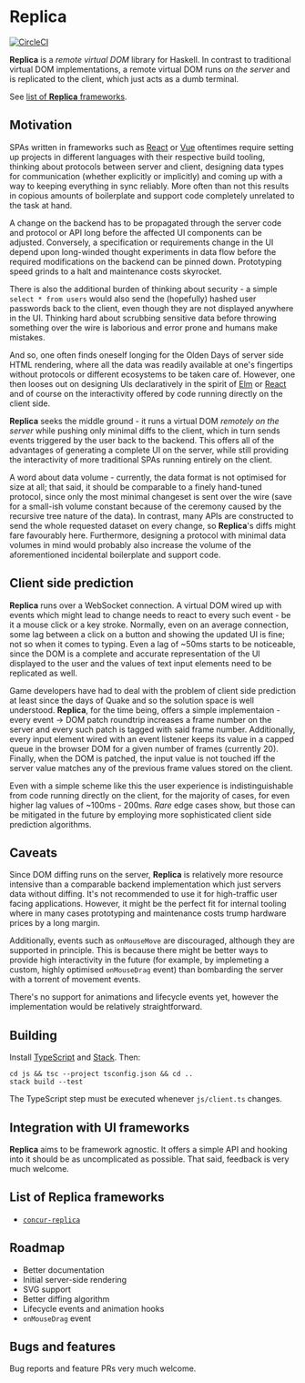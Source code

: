 # Replica

[![CircleCI](https://circleci.com/gh/pkamenarsky/replica.svg?style=svg)](https://circleci.com/gh/pkamenarsky/replica)

**Replica** is a *remote virtual DOM* library for Haskell. In contrast to traditional virtual DOM implementations, a remote virtual DOM runs *on the server* and is replicated to the client, which just acts as a dumb terminal.

See [list of **Replica** frameworks](list-of-replica-frameworks).

## Motivation

SPAs written in frameworks such as [React](https://reactjs.org) or [Vue](https://vuejs.org) oftentimes require setting up projects in different languages with their respective build tooling, thinking about protocols between server and client, designing data types for communication (whether explicitly or implicitly) and coming up with a way to keeping everything in sync reliably. More often than not this results in copious amounts of boilerplate and support code completely unrelated to the task at hand.

A change on the backend has to be propagated through the server code and protocol or API long before the affected UI components can be adjusted. Conversely, a specification or requirements change in the UI depend upon long-winded thought experiments in data flow before the required modifications on the backend can be pinned down. Prototyping speed grinds to a halt and maintenance costs skyrocket.

There is also the additional burden of thinking about security - a simple `select * from users` would also send the (hopefully) hashed user passwords back to the client, even though they are not displayed anywhere in the UI. Thinking hard about scrubbing sensitive data before throwing something over the wire is laborious and error prone and humans make mistakes.

And so, one often finds oneself longing for the Olden Days of server side HTML rendering, where all the data was readily available at one's fingertips without protocols or different ecosystems to be taken care of. However, one then looses out on designing UIs declaratively in the spirit of [Elm](https://elm-lang.org) or [React](https://reactjs.org) and of course on the interactivity offered by code running directly on the client side.

**Replica** seeks the middle ground - it runs a virtual DOM *remotely on the server* while pushing only minimal diffs to the client, which in turn sends events triggered by the user back to the backend. This offers all of the advantages of generating a complete UI on the server, while still providing the interactivity of more traditional SPAs running entirely on the client.

A word about data volume - currently, the data format is not optimised for size at all; that said, it should be comparable to a finely hand-tuned protocol, since only the most minimal changeset is sent over the wire (save for a small-ish volume constant because of the ceremony caused by the recursive tree nature of the data). In contrast, many APIs are constructed to send the whole requested dataset on every change, so **Replica**'s diffs might fare favourably here. Furthermore, designing a protocol with minimal data volumes in mind would probably also increase the volume of the aforementioned incidental boilerplate and support code.

## Client side prediction

**Replica** runs over a WebSocket connection. A virtual DOM wired up with events which might lead to change needs to react to every such event - be it a mouse click or a key stroke. Normally, even on an average connection, some lag between a click on a button and showing the updated UI is fine; not so when it comes to typing. Even a lag of ~50ms starts to be noticeable, since the DOM is a complete and accurate representation of the UI displayed to the user and the values of text input elements need to be replicated as well.

Game developers have had to deal with the problem of client side prediction at least since the days of Quake and so the solution space is well understood. **Replica**, for the time being, offers a simple implementaion - every event -> DOM patch roundtrip increases a frame number on the server and every such patch is tagged with said frame number. Additionally, every input element wired with an event listener keeps its value in a capped queue in the browser DOM for a given number of frames (currently 20). Finally, when the DOM is patched, the input value is not touched iff the server value matches any of the previous frame values stored on the client.

Even with a simple scheme like this the user experience is indistinguishable from code running directly on the client, for the majority of cases, for even higher lag values of ~100ms - 200ms. *Rare* edge cases show, but those can be mitigated in the future by employing more sophisticated client side prediction algorithms.

## Caveats

Since DOM diffing runs on the server, **Replica** is relatively more resource intensive than a comparable backend implementation which just servers data without diffing. It's not recommended to use it for high-traffic user facing applications. However, it might be the perfect fit for internal tooling where in many cases prototyping and maintenance costs trump hardware prices by a long margin.

Additionally, events such as `onMouseMove` are discouraged, although they are supported in principle. This is because there might be better ways to provide high interactivity in the future (for example, by implemeting a custom, highly optimised `onMouseDrag` event) than bombarding the server with a torrent of movement events.

There's no support for animations and lifecycle events yet, however the implementation would be relatively straightforward.

## Building

Install [TypeScript](https://www.typescriptlang.org) and [Stack](https://docs.haskellstack.org/en/stable/README). Then:

```
cd js && tsc --project tsconfig.json && cd ..
stack build --test
```

The TypeScript step must be executed whenever `js/client.ts` changes.

## Integration with UI frameworks

**Replica** aims to be framework agnostic. It offers a simple API and hooking into it should be as uncomplicated as possible. That said, feedback is very much welcome.

## List of **Replica** frameworks

* [`concur-replica`](https://github.com/pkamenarsky/concur-replica)

## Roadmap

* Better documentation
* Initial server-side rendering
* SVG support
* Better diffing algorithm
* Lifecycle events and animation hooks
* `onMouseDrag` event

## Bugs and features

Bug reports and feature PRs very much welcome.
